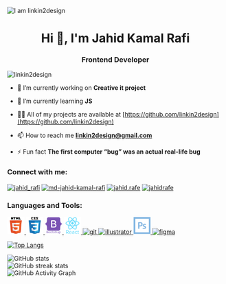 ![I am 
linkin2design](https://github.com/linkin2design/linkin2design/blob/main/fonted-devoloper.gif)

<h1 align="center">Hi 👋, I'm Jahid Kamal Rafi</h1>
<h3 align="center">Frontend Developer</h3>

<p align="left"> <img src="https://komarev.com/ghpvc/?username=linkin2design&label=Profile%20views&color=0e75b6&style=flat" alt="linkin2design" /> </p>

- 🔭 I’m currently working on **Creative it project**

- 🌱 I’m currently learning **JS**

- 👨‍💻 All of my projects are available at [https://github.com/linkin2design](https://github.com/linkin2design)

- 📫 How to reach me **linkin2design@gmail.com**

- ⚡ Fun fact **The first computer “bug” was an actual real-life bug**

<h3 align="left">Connect with me:</h3>
<p align="left">
<a href="https://twitter.com/jahid_rafi" target="blank"><img align="center" src="https://raw.githubusercontent.com/rahuldkjain/github-profile-readme-generator/master/src/images/icons/Social/twitter.svg" alt="jahid_rafi" height="30" width="40" /></a>
<a href="https://linkedin.com/in/md-jahid-kamal-rafi" target="blank"><img align="center" src="https://raw.githubusercontent.com/rahuldkjain/github-profile-readme-generator/master/src/images/icons/Social/linked-in-alt.svg" alt="md-jahid-kamal-rafi" height="30" width="40" /></a>
<a href="https://fb.com/jahid.rafe" target="blank"><img align="center" src="https://raw.githubusercontent.com/rahuldkjain/github-profile-readme-generator/master/src/images/icons/Social/facebook.svg" alt="jahid.rafe" height="30" width="40" /></a>
<a href="https://instagram.com/jahidrafe" target="blank"><img align="center" src="https://raw.githubusercontent.com/rahuldkjain/github-profile-readme-generator/master/src/images/icons/Social/instagram.svg" alt="jahidrafe" height="30" width="40" /></a>
</p>


<h3 align="left">Languages and Tools:</h3>
<p align="left"> 
<a href="https://www.w3.org/html/" target="_blank"> <img src="https://raw.githubusercontent.com/devicons/devicon/master/icons/html5/html5-original-wordmark.svg" alt="html5" width="40" height="40"/> </a> 
<a href="https://www.w3schools.com/css/" target="_blank"> <img src="https://raw.githubusercontent.com/devicons/devicon/master/icons/css3/css3-original-wordmark.svg" alt="css3" width="40" height="40"/> </a>
<a href="https://getbootstrap.com" target="_blank"> <img src="https://raw.githubusercontent.com/devicons/devicon/master/icons/bootstrap/bootstrap-plain-wordmark.svg" alt="bootstrap" width="40" height="40"/> </a>   
 <a href="https://reactjs.org/" target="_blank" rel="noreferrer"> <img src="https://raw.githubusercontent.com/devicons/devicon/master/icons/react/react-original-wordmark.svg" alt="react" width="40" height="40"/> </a>
<a href="https://git-scm.com/" target="_blank"> <img src="https://www.vectorlogo.zone/logos/git-scm/git-scm-icon.svg" alt="git" width="40" height="40"/> </a> 
<a href="https://www.adobe.com/in/products/illustrator.html" target="_blank"> <img src="https://www.vectorlogo.zone/logos/adobe_illustrator/adobe_illustrator-icon.svg" alt="illustrator" width="40" height="40"/> </a> 
<a href="https://www.photoshop.com/en" target="_blank"> <img src="https://raw.githubusercontent.com/devicons/devicon/master/icons/photoshop/photoshop-line.svg" alt="photoshop" width="40" height="40"/> </a> 
 <a href="https://www.figma.com/" target="_blank" rel="noreferrer"> <img src="https://www.vectorlogo.zone/logos/figma/figma-icon.svg" alt="figma" width="40" height="40"/> </a>
</p>

[![Top Langs](https://github-readme-stats.vercel.app/api/top-langs/?username=linkin2design)](https://github.com/anuraghazra/github-readme-stats)

![GitHub stats](https://github-readme-stats.vercel.app/api?username=linkin2design&show_icons=true)  
![GitHub streak stats](https://github-readme-streak-stats.herokuapp.com/?user=linkin2design)  
![GitHub Activity Graph](https://activity-graph.herokuapp.com/graph?username=linkin2design)  

